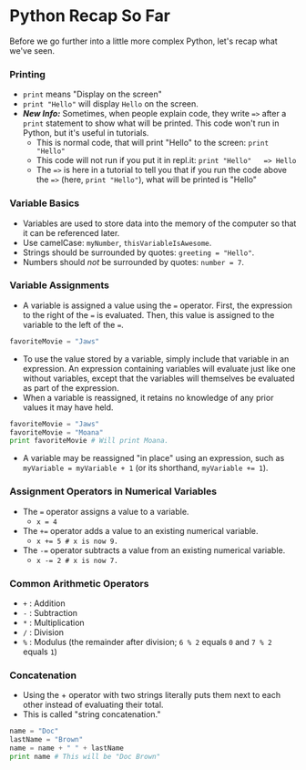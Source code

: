 # Python Recap So Far

Before we go further into a little more complex Python, let's recap what we've seen.

### Printing
- `print` means "Display on the screen"
- `print "Hello"` will display `Hello` on the screen.
- ***New Info:*** Sometimes, when people explain code, they write `=>` after a `print` statement to show what will be printed. This code won't run in Python, but it's useful in tutorials.
  - This is normal code, that will print "Hello" to the screen:
  `print "Hello"`
  - This code will not run if you put it in repl.it:
  `print "Hello"   => Hello`
  - The `=>` is here in a tutorial to tell you that if you run the code above the `=>` (here, `print "Hello"`), what will be printed is "Hello"

### Variable Basics
- Variables are used to store data into the memory of the computer so that it can be referenced later.
- Use camelCase: `myNumber`, `thisVariableIsAwesome`.
- Strings should be surrounded by quotes: `greeting = "Hello"`.
- Numbers should *not* be surrounded by quotes: `number = 7`.

### Variable Assignments
- A variable is assigned a value using the `=` operator. First, the expression to the right of the `=` is evaluated. Then, this value is assigned to the variable to the left of the `=`.
```python
favoriteMovie = "Jaws"
```
- To use the value stored by a variable, simply include that variable in an expression. An expression containing variables will evaluate just like one without variables, except that the variables will themselves be evaluated as part of the expression.
- When a variable is reassigned, it retains no knowledge of any prior values it may have held.

```python
favoriteMovie = "Jaws"
favoriteMovie = "Moana"
print favoriteMovie # Will print Moana.
```

- A variable may be reassigned "in place" using an expression, such as `myVariable = myVariable + 1` (or its shorthand, `myVariable += 1`).

### Assignment Operators in Numerical Variables
- The `=` operator assigns a value to a variable.
  - `x = 4`
- The `+=` operator adds a value to an existing numerical variable.
  - `x += 5 # x is now 9.`
- The `-=` operator subtracts a value from an existing numerical variable.
  - `x -= 2 # x is now 7.`

### Common Arithmetic Operators
- `+` : Addition
- `-` : Subtraction
- `*` : Multiplication
- `/` : Division
- `%` : Modulus (the remainder after division; `6 % 2` equals `0` and `7 % 2` equals `1`)

### Concatenation
- Using the + operator with two strings literally puts them next to each other instead of evaluating their total.
- This is called "string concatenation."
```python
name = "Doc"
lastName = "Brown"
name = name + " " + lastName
print name # This will be "Doc Brown"
```
